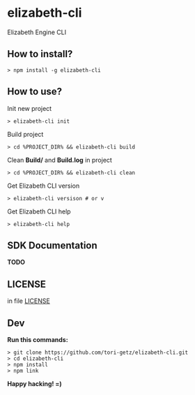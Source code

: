 # elizabeth-cli
Elizabeth Engine CLI

## How to install?
```
> npm install -g elizabeth-cli
```

## How to use?

Init new project
```
> elizabeth-cli init
```

Build project
```
> cd %PROJECT_DIR% && elizabeth-cli build
```

Clean <b>Build/</b> and <b>Build.log</b> in project
```
> cd %PROJECT_DIR% && elizabeth-cli clean
```

Get Elizabeth CLI version
```
> elizabeth-cli versison # or v
```

Get Elizabeth CLI help
```
> elizabeth-cli help
```

## SDK Documentation
<b>TODO</b>

## LICENSE
in file [LICENSE](LICENSE)

## Dev
<b> Run this commands: </b>
```
> git clone https://github.com/tori-getz/elizabeth-cli.git
> cd elizabeth-cli
> npm install
> npm link
```

<b> Happy hacking! =) </b>
